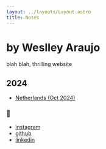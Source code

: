 ```yaml
---
layout: ../layouts/Layout.astro
title: Notes
---
```


# by Weslley Araujo

blah blah, thrilling website

## 2024

- [Netherlands (Oct 2024)](/2024/oct/netherlands)

### 👋

- [instagram](http://instagram.com/hi.weslley)
- [github](https://github.com/weslleyaraujo/)
- [linkedin](https://www.linkedin.com/in/araujoweslley/)
